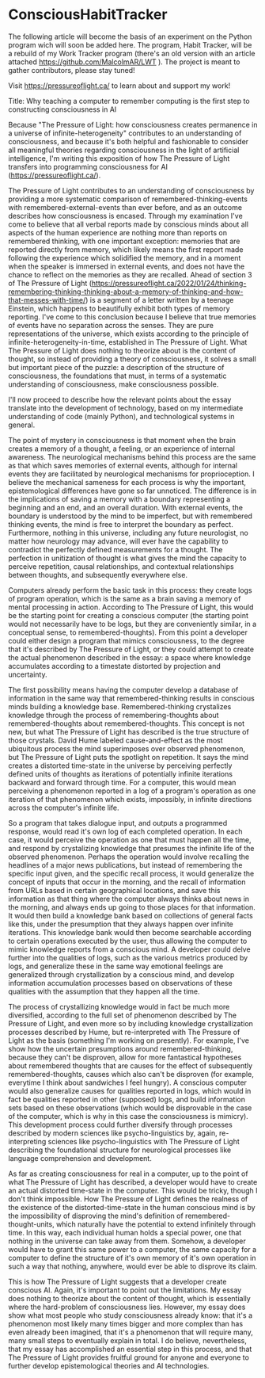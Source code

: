 # ConsciousHabitTracker

The following article will become the basis of an experiment on the Python program wich will soon be added here. The program, Habit Tracker, will be a rebuild of my Work Tracker program (there's an old version with an article attached https://github.com/MalcolmAR/LWT ). The project is meant to gather contributors, please stay tuned!

Visit https://pressureoflight.ca/ to learn about and support my work!

Title: Why teaching a computer to remember computing is the first step to constructing consciousness in AI

Because "The Pressure of Light: how consciousness creates permanence in a universe of infinite-heterogeneity" contributes to an understanding of consciousness, and because it's both helpful and fashionable to consider all meaningful theories regarding consciousness in the light of artificial intelligence, I'm writing this exposition of how The Pressure of Light transfers into programming consciousness for AI (https://pressureoflight.ca/). 

The Pressure of Light contributes to an understanding of consciousness by providing a more systematic comparison of remembered-thinking-events with remembered-external-events than ever before, and as an outcome describes how consciousness is encased. Through my examination I've come to believe that all verbal reports made by conscious minds about all aspects of the human experience are nothing more than reports on remembered thinking, with one important exception: memories that are reported directly from memory, which likely means the first report made following the experience which solidified the memory, and in a moment when the speaker is immersed in external events, and does not have the chance to reflect on the memories as they are recalled. Ahead of section 3 of The Pressure of Light (https://pressureoflight.ca/2022/01/24/thinking-remembering-thinking-thinking-about-a-memory-of-thinking-and-how-that-messes-with-time/) is a segment of a letter written by a teenage Einstein, which happens to beautifully exhibit both types of memory reporting. I've come to this conclusion because I believe that true memories of events have no separation across the senses. They are pure representations of the universe, which exists according to the principle of infinite-heterogeneity-in-time, established in The Pressure of Light. What The Pressure of Light does nothing to theorize about is the content of thought, so instead of providing a theory of consciousness, it solves a small but important piece of the puzzle: a description of the structure of consciousness, the foundations that must, in terms of a systematic understanding of consciousness, make consciousness possible. 

I'll now proceed to describe how the relevant points about the essay translate into the development of technology, based on my intermediate understanding of code (mainly Python), and technological systems in general. 

The point of mystery in consciousness is that moment when the brain creates a memory of a thought, a feeling, or an experience of internal awareness. The neurological mechanisms behind this process are the same as that which saves memories of external events, although for internal events they are facilitated by neurological mechanisms for proprioception. I believe the mechanical sameness for each process is why the important, epistemological differences have gone so far unnoticed. The difference is in the implications of saving a memory with a boundary representing a beginning and an end, and an overall duration. With external events, the boundary is understood by the mind to be imperfect, but with remembered thinking events, the mind is free to interpret the boundary as perfect. Furthermore, nothing in this universe, including any future neurologist, no matter how neurology may advance, will ever have the capability to contradict the perfectly defined measurements for a thought. The perfection in unitization of thought is what gives the mind the capacity to perceive repetition, causal relationships, and contextual relationships between thoughts, and subsequently everywhere else.

Computers already perform the basic task in this process: they create logs of program operation, which is the same as a brain saving a memory of mental processing in action. According to The Pressure of Light, this would be the starting point for creating a conscious computer (the starting point would not necessarily have to be logs, but they are conveniently similar, in a conceptual sense, to remembered-thoughts). From this point a developer could either design a program that mimics consciousness, to the degree that it's described by The Pressure of Light, or they could attempt to create the actual phenomenon described in the essay: a space where knowledge accumulates according to a timestate distorted by projection and uncertainty.

The first possibility means having the computer develop a database of information in the same way that remembered-thinking results in conscious minds building a knowledge base. Remembered-thinking crystalizes knowledge through the process of remembering-thoughts about remembered-thoughts about remembered-thoughts. This concept is not new, but what The Pressure of Light has described is the true structure of those crystals. David Hume labeled cause-and-effect as the most ubiquitous process the mind superimposes over observed phenomenon, but The Pressure of Light puts the spotlight on repetition. It says the mind creates a distorted time-state in the universe by perceiving perfectly defined units of thoughts as iterations of potentially infinite iterations backward and forward through time. For a computer, this would mean perceiving a phenomenon reported in a log of a program's operation as one iteration of that phenomenon which exists, impossibly, in infinite directions across the computer's infinite life.

So a program that takes dialogue input, and outputs a programmed response, would read it's own log of each completed operation. In each case, it would perceive the operation as one that must happen all the time, and respond by crystalizing knowledge that presumes the infinite life of the observed phenomenon. Perhaps the operation would involve recalling the headlines of a major news publications, but instead of remembering the specific input given, and the specific recall process, it would generalize the concept of inputs that occur in the morning, and the recall of information from URLs based in certain geographical locations, and save this information as that thing where the computer always thinks about news in the morning, and always ends up going to those places for that information. It would then build a knowledge bank based on collections of general facts like this, under the presumption that they always happen over infinite iterations. This knowledge bank would then become searchable according to certain operations executed by the user, thus allowing the computer to mimic knowledge reports from a conscious mind. A developer could delve further into the qualities of logs, such as the various metrics produced by logs, and generalize these in the same way emotional feelings are generalized through crystallization by a conscious mind, and develop information accumulation processes based on observations of these qualities with the assumption that they happen all the time. 

The process of crystallizing knowledge would in fact be much more diversified, according to the full set of phenomenon described by The Pressure of Light, and even more so by including knowledge crystallization processes described by Hume, but re-interpreted with The Pressure of Light as the basis (something I'm working on presently). For example, I've show how the uncertain presumptions around remembered-thinking, because they can't be disproven, allow for more fantastical hypotheses about remembered thoughts that are causes for the effect of subsequently remembered-thoughts, causes which also can't be disproven (for example, everytime I think about sandwiches I feel hungry). A conscious computer would also generalize causes for qualities reported in logs, which would in fact be qualities reported in other (supposed) logs, and build information sets based on these observations (which would be disprovable in the case of the computer, which is why in this case the consciousness is mimicry). This development process could further diversify through processes described by modern sciences like psycho-linguistics by, again, re-interpreting sciences like psycho-linguistics with The Pressure of Light describing the foundational structure for neurological processes like language comprehension and development.

As far as creating consciousness for real in a computer, up to the point of what The Pressure of Light has described, a developer would have to create an actual distorted time-state in the computer. This would be tricky, though I don't think impossible. How The Pressure of Light defines the realness of the existence of the distorted-time-state in the human conscious mind is by the impossibility of disproving the mind's definition of remembered-thought-units, which naturally have the potential to extend infinitely through time. In this way, each individual human holds a special power, one that nothing in the universe can take away from them. Somehow, a developer would have to grant this same power to a computer, the same capacity for a computer to define the structure of it's own memory of it's own operation in such a way that nothing, anywhere, would ever be able to disprove its claim. 

This is how The Pressure of Light suggests that a developer create conscious AI. Again, it's important to point out the limitations. My essay does nothing to theorize about the content of thought, which is essentially where the hard-problem of consciousness lies. However, my essay does show what most people who study consciousness already know: that it's a phenomenon most likely many times bigger and more complex than has even already been imagined, that it's a phenomenon that will require many, many small steps to eventually explain in total. I do believe, nevertheless, that my essay has accomplished an essential step in this process, and that The Pressure of Light provides fruitful ground for anyone and everyone to further develop epistemological theories and AI technologies. 
